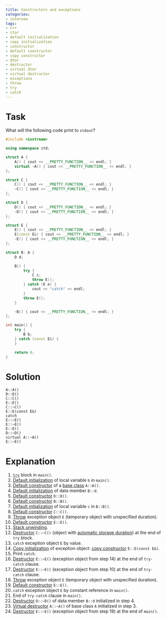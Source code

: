 ```yaml
---
title: Constructors and exceptions
categories:
- intervew
tags:
- C++
- ctor
- default initialization
- copy initialization
- constructor
- default constructor
- copy constructor
- dtor
- destructor
- virtual dtor
- virtual destructor
- exceptions
- throw
- try
- catch
---
```

# Task

What will the following code print to `stdout`?

```cpp
#include <iostream>

using namespace std;

struct A {
    A() { cout << __PRETTY_FUNCTION__ << endl; }
    virtual ~A() { cout << __PRETTY_FUNCTION__ << endl; }
};

struct C {
    C() { cout << __PRETTY_FUNCTION__ << endl; }
    ~C() { cout << __PRETTY_FUNCTION__ << endl; }
};

struct D {
    D() { cout << __PRETTY_FUNCTION__ << endl; }
    ~D() { cout << __PRETTY_FUNCTION__ << endl; }
};

struct E {
    E() { cout << __PRETTY_FUNCTION__ << endl; }
    E(const E&) { cout << __PRETTY_FUNCTION__ << endl; }
    ~E() { cout << __PRETTY_FUNCTION__ << endl; }
};

struct B: A {
    D d;

    B() {
        try {
            C c;
            throw E();
        } catch (E e) {
            cout << "catch" << endl;
        }
        throw E();
    }

    ~B() { cout << __PRETTY_FUNCTION__ << endl; }
};

int main() {
    try {
        B b;
    } catch (const E&) {
    }

    return 0;
}
```

# Solution

```text
A::A()
D::D()
C::C()
E::E()
C::~C()
E::E(const E&)
catch
E::~E()
E::~E()
E::E()
D::~D()
virtual A::~A()
E::~E()
```

# Explanation

1. [`try`][try] block in `main()`.
2. [Default initialization][default_init] of local variable `b` in `main()`.
3. [Default constructor][default_ctor] of a [base class][derived] `A::A()`.
4. [Default initialization][default_init] of data member `B::d`.
5. [Default constructor][default_ctor] `D::D()`.
6. [Default constructor][default_ctor] `B::B()`.
7. [Default initialization][default_init] of local variable `c` in `B::B()`.
8. [Default constructor][default_ctor] `C::C()`.
9. [Throw] exception object `E` (temporary object with unspecified duration).
10. [Default constructor][default_ctor] `E::E()`.
11. [Stack unwinding][unwinding].
12. [Destructor][dtor] `C::~C()` (object with [automatic storage duration][duration]) at the end of `try` block.
13. `catch` exception object `E` by value.
14. [Copy initialization][copy_init] of exception object: [copy constructor][copy_ctor] `E::E(const E&)`.
15. Print `catch`.
16. [Destructor][dtor] `E::~E()` (exception object from step 14) at the end of `try-catch` clause.
17. [Destructor][dtor] `E::~E()` (exception object from step 10) at the end of `try-catch` clause.
18. [Throw] exception object `E` (temporary object with unspecified duration).
19. [Default constructor][default_ctor] `E::E()`.
20. `catch` exception object `E` by constant reference in `main()`.
21. End of `try-catch` clause in `main()`.
22. [Destructor][dtor] `D::~D()` of data member `B::d` initialized in step 4.
23. [Virtual destructor][virtual_dtor] `A::~A()` of base class `A` initialized in step 3.
24. [Destructor][dtor] `E::~E()` (exception object from step 19) at the end of `main()`.

[try]: https://en.cppreference.com/w/cpp/language/try_catch "try-block — cppreference.com"
[default_init]: https://en.cppreference.com/w/cpp/language/default_initialization "Default initialization — cppreference.com"
[copy_init]: https://en.cppreference.com/w/cpp/language/copy_initialization "Copy initialization — cppreference.com"
[default_ctor]: https://en.cppreference.com/w/cpp/language/default_constructor "Default constructor — cppreference.com"
[copy_ctor]: https://en.cppreference.com/w/cpp/language/copy_constructor "Copy constructor — cppreference.com"
[dtor]: https://en.cppreference.com/w/cpp/language/destructor "Destructor — cppreference.com"
[virtual_dtor]: https://en.cppreference.com/w/cpp/language/destructor#Virtual_destructors "Virtual destructor — cppreference.com"
[derived]: https://en.cppreference.com/w/cpp/language/derived_class "Derived class — cppreference.com"
[throw]: https://en.cppreference.com/w/cpp/language/throw "throw expression — cppreference.com"
[duration]: https://en.cppreference.com/w/cpp/language/storage_duration "Storage class specifiers — cppreference.com"
[unwinding]: https://en.cppreference.com/w/cpp/language/throw#Stack_unwinding "Stack unwinding — cppreference.com"
